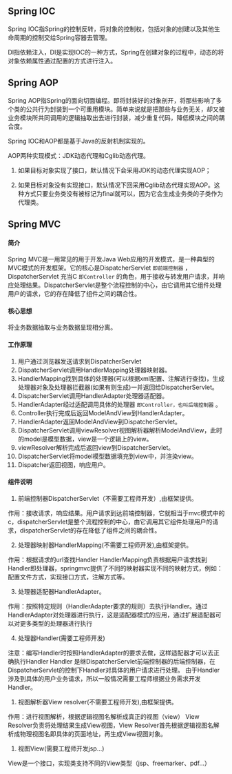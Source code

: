 ## Spring IOC
Spring IOC指Spring的控制反转，将对象的控制权，包括对象的创建以及其他生命周期的控制交给Spring容器去管理。

DI指依赖注入，DI是实现IOC的一种方式，Spring在创建对象的过程中，动态的将对象依赖属性通过配置的方式进行注入。

## Spring AOP
Spring  AOP指Spring的面向切面编程。即将封装好的对象剖开，将那些影响了多个类的公共行为封装到一个可重用模块。简单来说就是把那些与业务无关，却又被业务模块所共同调用的逻辑抽取出去进行封装，减少重复代码，降低模块之间的耦合度。

Spring IOC和AOP都是基于Java的反射机制实现的。

AOP两种实现模式：JDK动态代理和Cglib动态代理。

1. 如果目标对象实现了接口，默认情况下会采用JDK的动态代理实现AOP；

1. 如果目标对象没有实现接口，默认情况下回采用Cglib动态代理实现AOP。这种方式只要业务类没有被标记为final就可以，因为它会生成业务类的子类作为代理类。


## Spring MVC
#### 简介
Spring MVC是一用常见的用于开发Java Web应用的开发模式，是一种典型的MVC模式的开发框架。它的核心是DispatcherServlet  `即前端控制器`  ，DispatcherServlet 充当C `即Controller` 的角色，用于接收与转发用户请求，并响应处理结果。DispatcherServlet是整个流程控制的中心，由它调用其它组件处理用户的请求，它的存在降低了组件之间的耦合性。

#### 核心思想
将业务数据抽取与业务数据呈现相分离。

#### 工作原理

1. 用户通过浏览器发送请求到DispatcherServlet
2. DispatcherServlet调用HandlerMapping处理器映射器。
3. HandlerMapping找到具体的处理器(可以根据xml配置、注解进行查找)，生成处理器对象及处理器拦截器(如果有则生成)一并返回给DispatcherServlet。
4. DispatcherServlet调用HandlerAdapter处理器适配器。
5. HandlerAdapter经过适配调用具体的处理器 `即Controller，也叫后端控制器` 。
6. Controller执行完成后返回ModelAndView到HandlerAdapter。
7. HandlerAdapter返回ModelAndView到DispatcherServlet。
8. DispatcherServlet调用viewResolver视图解析器解析ModelAndView，此时的model是模型数据，view是一个逻辑上的view。
9. viewResolver解析完成后返回view到DispatcherServlet。
10. DispatcherServlet将model模型数据填充到view中，并渲染view。
11. Dispatcher返回视图，响应用户。

#### 组件说明

1. 前端控制器DispatcherServlet（不需要工程师开发）,由框架提供。

  作用：接收请求，响应结果。用户请求到达前端控制器，它就相当于mvc模式中的c，dispatcherServlet是整个流程控制的中心，由它调用其它组件处理用户的请求，dispatcherServlet的存在降低了组件之间的耦合性。

2. 处理器映射器HandlerMapping(不需要工程师开发),由框架提供。

  作用：根据请求的url查找Handler
HandlerMapping负责根据用户请求找到Handler即处理器，springmvc提供了不同的映射器实现不同的映射方式，例如：配置文件方式，实现接口方式，注解方式等。

3. 处理器适配器HandlerAdapter。

  作用：按照特定规则（HandlerAdapter要求的规则）去执行Handler。通过HandlerAdapter对处理器进行执行，这是适配器模式的应用，通过扩展适配器可以对更多类型的处理器进行执行

4. 处理器Handler(需要工程师开发)

  注意：编写Handler时按照HandlerAdapter的要求去做，这样适配器才可以去正确执行Handler
Handler 是继DispatcherServlet前端控制器的后端控制器，在DispatcherServlet的控制下Handler对具体的用户请求进行处理。
由于Handler涉及到具体的用户业务请求，所以一般情况需要工程师根据业务需求开发Handler。

1. 视图解析器View resolver(不需要工程师开发),由框架提供。

  作用：进行视图解析，根据逻辑视图名解析成真正的视图（view）
View Resolver负责将处理结果生成View视图，View Resolver首先根据逻辑视图名解析成物理视图名即具体的页面地址，再生成View视图对象。 

1. 视图View(需要工程师开发jsp...)

 View是一个接口，实现类支持不同的View类型（jsp、freemarker、pdf...）



